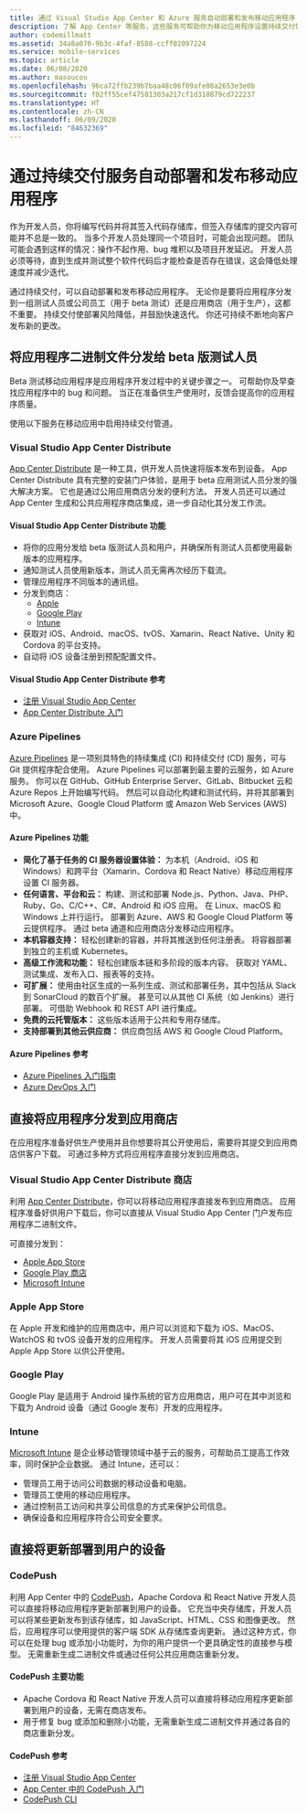 ```yaml
---
title: 通过 Visual Studio App Center 和 Azure 服务自动部署和发布移动应用程序
description: 了解 App Center 等服务，这些服务可帮助你为移动应用程序设置持续交付管道。
author: codemillmatt
ms.assetid: 34a8a070-9b3c-4faf-8588-ccff02097224
ms.service: mobile-services
ms.topic: article
ms.date: 06/08/2020
ms.author: masoucou
ms.openlocfilehash: 96ca72ffb239b7baa48c06f09afe08a2653e3e0b
ms.sourcegitcommit: f02ff55cef47581303a217cf1d310879cd722237
ms.translationtype: HT
ms.contentlocale: zh-CN
ms.lasthandoff: 06/09/2020
ms.locfileid: "84632369"
---
```

# <a name="automate-the-deployment-and-release-of-your-mobile-applications-with-continuous-delivery-services"></a>通过持续交付服务自动部署和发布移动应用程序

作为开发人员，你将编写代码并将其签入代码存储库，但签入存储库的提交内容可能并不总是一致的。 当多个开发人员处理同一个项目时，可能会出现问题。 团队可能会遇到这样的情况：操作不起作用、bug 堆积以及项目开发延迟。 开发人员必须等待，直到生成并测试整个软件代码后才能检查是否存在错误，这会降低处理速度并减少迭代。

通过持续交付，可以自动部署和发布移动应用程序。 无论你是要将应用程序分发到一组测试人员或公司员工（用于 beta 测试）还是应用商店（用于生产），这都不重要。 持续交付使部署风险降低，并鼓励快速迭代。 你还可持续不断地向客户发布新的更改。

## <a name="distribute-application-binaries-to-beta-testers"></a>将应用程序二进制文件分发给 beta 版测试人员

Beta 测试移动应用程序是应用程序开发过程中的关键步骤之一。 可帮助你及早查找应用程序中的 bug 和问题。 当正在准备供生产使用时，反馈会提高你的应用程序质量。

使用以下服务在移动应用中启用持续交付管道。

### <a name="visual-studio-app-center-distribute"></a>Visual Studio App Center Distribute

[App Center Distribute](/appcenter/distribution/) 是一种工具，供开发人员快速将版本发布到设备。 App Center Distribute 具有完整的安装门户体验，是用于 beta 应用测试人员分发的强大解决方案。 它也是通过公用应用商店分发的便利方法。 开发人员还可以通过 App Center 生成和公共应用程序商店集成，进一步自动化其分发工作流。

#### <a name="visual-studio-app-center-distribute-features"></a>Visual Studio App Center Distribute 功能

- 将你的应用分发给 beta 版测试人员和用户，并确保所有测试人员都使用最新版本的应用程序。
- 通知测试人员使用新版本，测试人员无需再次经历下载流。
- 管理应用程序不同版本的通讯组。
- 分发到商店： 
  - [Apple](/appcenter/distribution/stores/apple)
  - [Google Play](/appcenter/distribution/stores/googleplay)
  - [Intune](/appcenter/distribution/stores/intune)
- 获取对 iOS、Android、macOS、tvOS、Xamarin、React Native、Unity 和 Cordova 的平台支持。
- 自动将 iOS 设备注册到预配配置文件。

#### <a name="visual-studio-app-center-distribute-references"></a>Visual Studio App Center Distribute 参考

- [注册 Visual Studio App Center](https://appcenter.ms/signup)
- [App Center Distribute 入门](/appcenter/build/)

### <a name="azure-pipelines"></a>Azure Pipelines

[Azure Pipelines](https://azure.microsoft.com/services/devops/pipelines/) 是一项别具特色的持续集成 (CI) 和持续交付 (CD) 服务，可与 Git 提供程序配合使用。 Azure Pipelines 可以部署到最主要的云服务，如 Azure 服务。 你可以在 GitHub、GitHub Enterprise Server、GitLab、Bitbucket 云和 Azure Repos 上开始编写代码。 然后可以自动化构建和测试代码，并将其部署到 Microsoft Azure、Google Cloud Platform 或 Amazon Web Services (AWS) 中。

#### <a name="azure-pipelines-features"></a>Azure Pipelines 功能

- **简化了基于任务的 CI 服务器设置体验：** 为本机（Android、iOS 和 Windows）和跨平台（Xamarin、Cordova 和 React Native）移动应用程序设置 CI 服务器。
- **任何语言、平台和云：** 构建、测试和部署 Node.js、Python、Java、PHP、Ruby、Go、C/C++、C#、Android 和 iOS 应用。 在 Linux、macOS 和 Windows 上并行运行。 部署到 Azure、AWS 和 Google Cloud Platform 等云提供程序。 通过 beta 通道和应用商店分发移动应用程序。
- **本机容器支持：** 轻松创建新的容器，并将其推送到任何注册表。 将容器部署到独立的主机或 Kubernetes。
- **高级工作流和功能：** 轻松创建版本链和多阶段的版本内容。 获取对 YAML、测试集成、发布入口、报表等的支持。
- **可扩展：** 使用由社区生成的一系列生成、测试和部署任务，其中包括从 Slack 到 SonarCloud 的数百个扩展。 甚至可以从其他 CI 系统（如 Jenkins）进行部署。 可借助 Webhook 和 REST API 进行集成。
- **免费的云托管版本：** 这些版本适用于公共和专用存储库。
- **支持部署到其他云供应商：** 供应商包括 AWS 和 Google Cloud Platform。

#### <a name="azure-pipelines-references"></a>Azure Pipelines 参考

- [Azure Pipelines 入门指南](/azure/devops/pipelines/get-started/pipelines-get-started?view=azure-devops)
- [Azure DevOps 入门](https://app.vsaex.visualstudio.com/signup/)
  
## <a name="distribute-your-application-directly-to-app-stores"></a>直接将应用程序分发到应用商店

在应用程序准备好供生产使用并且你想要将其公开使用后，需要将其提交到应用商店供客户下载。 可通过多种方式将应用程序直接分发到应用商店。 

### <a name="visual-studio-app-center-distribute-stores"></a>Visual Studio App Center Distribute 商店

利用 [App Center Distribute](/appcenter/distribution/stores/)，你可以将移动应用程序直接发布到应用商店。 应用程序准备好供用户下载后，你可以直接从 Visual Studio App Center 门户发布应用程序二进制文件。 

可直接分发到：

- [Apple App Store](/appcenter/distribution/stores/apple)
- [Google Play 商店](/appcenter/distribution/stores/googleplay)
- [Microsoft Intune](/appcenter/distribution/stores/intune)

### <a name="apple-app-store"></a>Apple App Store

在 Apple 开发和维护的应用商店中，用户可以浏览和下载为 iOS、MacOS、WatchOS 和 tvOS 设备开发的应用程序。 开发人员需要将其 iOS 应用提交到 Apple App Store 以供公开使用。

### <a name="google-play"></a>Google Play

Google Play 是适用于 Android 操作系统的官方应用商店，用户可在其中浏览和下载为 Android 设备（通过 Google 发布）开发的应用程序。

### <a name="intune"></a>Intune

[Microsoft Intune](/intune/app-management) 是企业移动管理领域中基于云的服务，可帮助员工提高工作效率，同时保护企业数据。 通过 Intune，还可以：

- 管理员工用于访问公司数据的移动设备和电脑。
- 管理员工使用的移动应用程序。
- 通过控制员工访问和共享公司信息的方式来保护公司信息。
- 确保设备和应用程序符合公司安全要求。

## <a name="deploy-updates-directly-to-users-devices"></a>直接将更新部署到用户的设备

### <a name="codepush"></a>CodePush

利用 App Center 中的 [CodePush](/appcenter/distribution/codepush/)，Apache Cordova 和 React Native 开发人员可以直接将移动应用程序更新部署到用户的设备。 它充当中央存储库，开发人员可以将某些更新发布到该存储库，如 JavaScript、HTML、CSS 和图像更改。 然后，应用程序可以使用提供的客户端 SDK 从存储库查询更新。 通过这种方式，你可以在处理 bug 或添加小功能时，为你的用户提供一个更具确定性的直接参与模型。 无需重新生成二进制文件或通过任何公共应用商店重新分发。

#### <a name="codepush-key-features"></a>CodePush 主要功能

- Apache Cordova 和 React Native 开发人员可以直接将移动应用程序更新部署到用户的设备，无需在商店发布。
- 用于修复 bug 或添加和删除小功能，无需重新生成二进制文件并通过各自的商店重新分发。

#### <a name="codepush-references"></a>CodePush 参考

- [注册 Visual Studio App Center](https://appcenter.ms/signup)
- [App Center 中的 CodePush 入门](/appcenter/distribution/codepush/)
- [CodePush CLI](/appcenter/distribution/codepush/cli)
